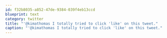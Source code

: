 ```yaml
---
id: f32b8035-a852-47de-9384-039f4eb13ccd
blueprint: text
category: twitter
title: "'@kimathomas I totally tried to click 'like' on this tweet."
caption: "'@kimathomas I totally tried to click 'like' on this tweet."
---
```

